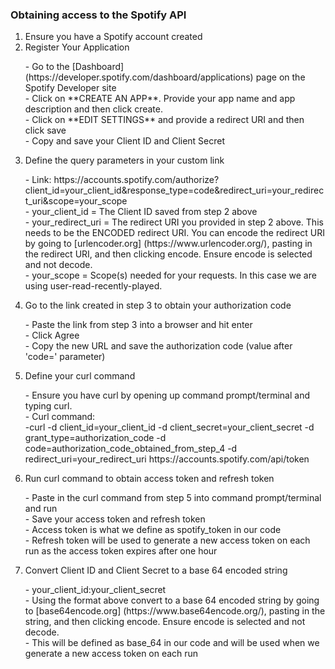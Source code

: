 ### Obtaining access to the Spotify API

1. Ensure you have a Spotify account created
2. Register Your Application
    <p>- Go to the [Dashboard] (https://developer.spotify.com/dashboard/applications) page on the Spotify Developer site<br>
    - Click on **CREATE AN APP**. Provide your app name and app description and then click create.<br>
    - Click on **EDIT SETTINGS** and provide a redirect URI and then click save<br>
    - Copy and save your Client ID and Client Secret<br>
3. Define the query parameters in your custom link
    <p>- Link: https://accounts.spotify.com/authorize?client_id=your_client_id&response_type=code&redirect_uri=your_redirect_uri&scope=your_scope<br>
    - your_client_id = The Client ID saved from step 2 above<br>
    - your_redirect_uri = The redirect URI you provided in step 2 above. This needs to be the ENCODED redirect URI. You can encode the redirect URI by going to [urlencoder.org] (https://www.urlencoder.org/), pasting in the redirect URI, and then clicking encode. Ensure encode is selected and not decode.<br>
    - your_scope = Scope(s) needed for your requests. In this case we are using user-read-recently-played.<br>
4. Go to the link created in step 3 to obtain your authorization code
    <p>- Paste the link from step 3 into a browser and hit enter<br>
    - Click Agree<br>
    - Copy the new URL and save the authorization code (value after 'code=' parameter)<br>
5. Define your curl command
    <p>- Ensure you have curl by opening up command prompt/terminal and typing curl.<br>
        - Curl command:<br>
        -curl -d client_id=your_client_id -d client_secret=your_client_secret -d grant_type=authorization_code -d code=authorization_code_obtained_from_step_4 -d redirect_uri=your_redirect_uri https://accounts.spotify.com/api/token<br>
6. Run curl command to obtain access token and refresh token
    <p>- Paste in the curl command from step 5 into command prompt/terminal and run<br>
    - Save your access token and refresh token<br>
    - Access token is what we define as spotify_token in our code<br>
    - Refresh token will be used to generate a new access token on each run as the access token expires after one hour<br>
7. Convert Client ID and Client Secret to a base 64 encoded string<br>
    <p>- your_client_id:your_client_secret<br>
    - Using the format above convert to a base 64 encoded string by going to [base64encode.org] (https://www.base64encode.org/), pasting in the string, and then clicking encode. Ensure encode is selected and not decode.<br>
    - This will be defined as base_64 in our code and will be used when we generate a new access token on each run<br>